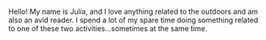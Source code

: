 Hello! My name is Julia, and I love anything related to the outdoors and am also an avid reader. I spend a lot of my spare time doing something related to one of these two activities...sometimes at the same time. 